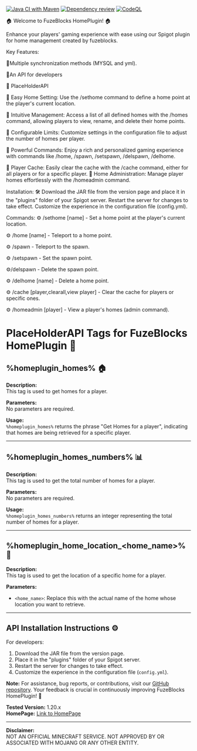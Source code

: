 [![Java CI with Maven](https://github.com/fuzeblocks/HomePlugin/actions/workflows/maven.yml/badge.svg?branch=main)](https://github.com/fuzeblocks/HomePlugin/actions/workflows/maven.yml) [![Dependency review](https://github.com/fuzeblocks/HomePlugin/actions/workflows/dependency-review.yml/badge.svg)](https://github.com/fuzeblocks/HomePlugin/actions/workflows/dependency-review.yml) [![CodeQL](https://github.com/fuzeblocks/HomePlugin/actions/workflows/codeql.yml/badge.svg)](https://github.com/fuzeblocks/HomePlugin/actions/workflows/codeql.yml)



🏠 Welcome to FuzeBlocks HomePlugin! 🏠

Enhance your players' gaming experience with ease using our Spigot plugin for home management created by fuzeblocks.

Key Features:

🔹Multiple synchronization methods (MYSQL and yml).

🔹An API for developers

🔹 PlaceHolderAPI

🔹 Easy Home Setting: Use the /sethome command to define a home point at the player's current location.

🔹 Intuitive Management: Access a list of all defined homes with the /homes command, allowing players to view, rename, and delete their home points.

🔹 Configurable Limits: Customize settings in the configuration file to adjust the number of homes per player.

🔹 Powerful Commands: Enjoy a rich and personalized gaming experience with commands like /home, /spawn, /setspawn, /delspawn, /delhome.

🔹 Player Cache: Easily clear the cache with the /cache command, either for all players or for a specific player. 🔹 Home Administration: Manage player homes effortlessly with the /homeadmin command.

Installation: 🛠️ Download the JAR file from the version page and place it in the "plugins" folder of your Spigot server. Restart the server for changes to take effect. Customize the experience in the configuration file (config.yml).

Commands: ⚙️ /sethome [name] - Set a home point at the player's current location.

⚙️ /home [name] - Teleport to a home point.

⚙️ /spawn - Teleport to the spawn.

⚙️ /setspawn - Set the spawn point.

⚙️/delspawn - Delete the spawn point.

⚙️ /delhome [name] - Delete a home point.

⚙️ /cache [player,clearall,view player] - Clear the cache for players or specific ones.

⚙️ /homeadmin [player] - View a player's homes (admin command).

# PlaceHolderAPI Tags for FuzeBlocks HomePlugin 🏡

## %homeplugin_homes% 🏠

**Description:**  
This tag is used to get homes for a player.

**Parameters:**  
No parameters are required.

**Usage:**  
`%homeplugin_homes%` returns the phrase "Get Homes for a player", indicating that homes are being retrieved for a specific player.

---

## %homeplugin_homes_numbers% 📊

**Description:**  
This tag is used to get the total number of homes for a player.

**Parameters:**  
No parameters are required.

**Usage:**  
`%homeplugin_homes_numbers%` returns an integer representing the total number of homes for a player.

---

## %homeplugin_home_location_<home_name>% 📍

**Description:**  
This tag is used to get the location of a specific home for a player.

**Parameters:**  
- `<home_name>`: Replace this with the actual name of the home whose location you want to retrieve.

---

## API Installation Instructions ⚙️

For developers:  
1. Download the JAR file from the version page.
2. Place it in the "plugins" folder of your Spigot server.
3. Restart the server for changes to take effect.
4. Customize the experience in the configuration file (`config.yml`).

**Note:** For assistance, bug reports, or contributions, visit our [GitHub repository](#). Your feedback is crucial in continuously improving FuzeBlocks HomePlugin! 💬

**Tested Version:** 1.20.x  
**HomePage:** [Link to HomePage](#)

---

**Disclaimer:**  
NOT AN OFFICIAL MINECRAFT SERVICE. NOT APPROVED BY OR ASSOCIATED WITH MOJANG OR ANY OTHER ENTITY.
